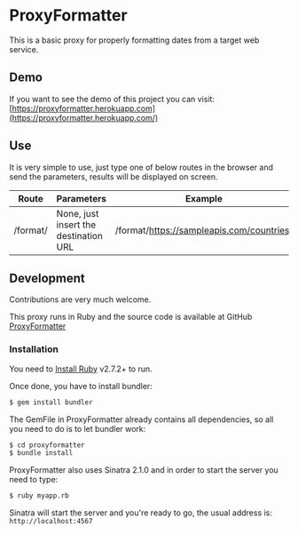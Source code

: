 # ProxyFormatter

This is a basic proxy for properly formatting dates from a target web service.

## Demo

If you want to see the demo of this project you can visit: [https://proxyformatter.herokuapp.com](https://proxyformatter.herokuapp.com/)


## Use

It is very simple to use, just type one of below routes in the browser and send the parameters, results will be displayed on screen.

| Route | Parameters | Example |
| ------ | ------ | ------ |
| /format/ | None, just insert the destination URL | /format/https://sampleapis.com/countries/ |

## Development

Contributions are very much welcome.

This proxy runs in Ruby and the source code is available at GitHub [ProxyFormatter](https://github.com/jonathlan/proxyformatter)

### Installation

You need to [Install Ruby](https://www.ruby-lang.org/en/documentation/installation/) v2.7.2+ to run.

Once done, you have to install bundler:

```sh
$ gem install bundler
```

The GemFile in ProxyFormatter already contains all dependencies, so all you need to do is to let bundler work:

```sh
$ cd proxyformatter
$ bundle install
```

ProxyFormatter also uses Sinatra 2.1.0 and in order to start the server you need to type:

```sh
$ ruby myapp.rb
```

Sinatra will start the server and you're ready to go, the usual address is: `http://localhost:4567`

